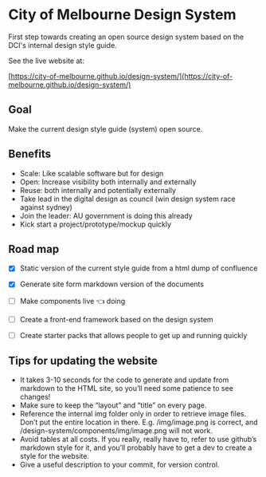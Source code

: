 # City of Melbourne Design System

First step towards creating an open source design system based on the DCI's internal design style guide.

See the live website at:

[https://city-of-melbourne.github.io/design-system/](https://city-of-melbourne.github.io/design-system/)

## Goal

Make the current design style guide (system) open source.


## Benefits

- Scale: Like scalable software but for design
- Open: Increase visibility both internally and externally
- Reuse: both internally and potentially externally
- Take lead in the digital design as council (win design system race against sydney)
- Join the leader: AU government is doing this already
- Kick start a project/prototype/mockup quickly


## Road map

- [x] Static version of the current style guide from a html dump of confluence
- [x] Generate site form markdown version of the documents
- [ ] Make components live 👈 doing
- [ ] Create a front-end framework based on the design system
- [ ] Create starter packs that allows people to get up and running quickly


## Tips for updating the website

- It takes 3-10 seconds for the code to generate and update from markdown to the HTML site, so you’ll need some patience to see changes!
- Make sure to keep the “layout” and “title” on every page.
- Reference the internal img folder only in order to retrieve image files. Don’t put the entire location in there. E.g. /img/image.png is correct, and /design-system/components/img/image.png will not work.
- Avoid tables at all costs. If you really, really have to, refer to use github’s markdown style for it, and you’ll probably have to get a dev to create a style for the website.
- Give a useful description to your commit, for version control.
